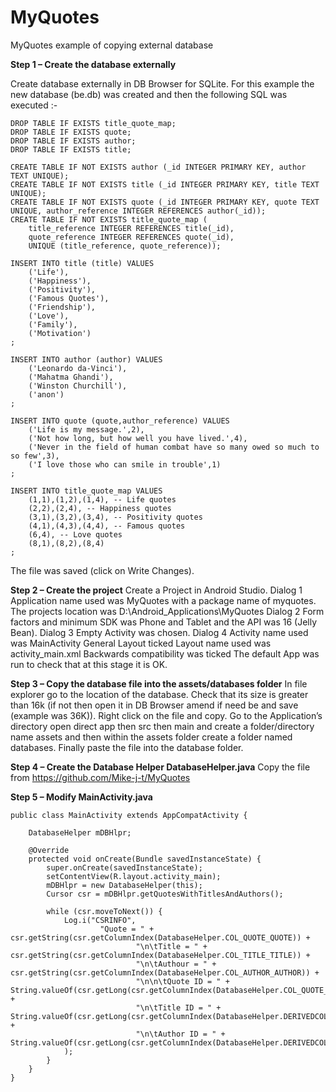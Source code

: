 # MyQuotes
MyQuotes example of copying external database


**Step 1 – Create the database externally**

Create database externally in DB Browser for SQLite. For this example the new database (be.db) was created and then the following SQL was executed :-

    DROP TABLE IF EXISTS title_quote_map;
    DROP TABLE IF EXISTS quote;
    DROP TABLE IF EXISTS author;
    DROP TABLE IF EXISTS title;

    CREATE TABLE IF NOT EXISTS author (_id INTEGER PRIMARY KEY, author TEXT UNIQUE);
    CREATE TABLE IF NOT EXISTS title (_id INTEGER PRIMARY KEY, title TEXT UNIQUE);
    CREATE TABLE IF NOT EXISTS quote (_id INTEGER PRIMARY KEY, quote TEXT UNIQUE, author_reference INTEGER REFERENCES author(_id));
    CREATE TABLE IF NOT EXISTS title_quote_map (
        title_reference INTEGER REFERENCES title(_id), 
        quote_reference INTEGER REFERENCES quote(_id), 
        UNIQUE (title_reference, quote_reference));

    INSERT INTO title (title) VALUES 
        ('Life'),
        ('Happiness'),
        ('Positivity'),
        ('Famous Quotes'),
        ('Friendship'),
        ('Love'),
        ('Family'),
        ('Motivation')
    ;

    INSERT INTO author (author) VALUES
        ('Leonardo da-Vinci'),
        ('Mahatma Ghandi'),
        ('Winston Churchill'),
        ('anon')
    ;

    INSERT INTO quote (quote,author_reference) VALUES
        ('Life is my message.',2),
        ('Not how long, but how well you have lived.',4),
        ('Never in the field of human combat have so many owed so much to so few',3),
        ('I love those who can smile in trouble',1)
    ;

    INSERT INTO title_quote_map VALUES
        (1,1),(1,2),(1,4), -- Life quotes
        (2,2),(2,4), -- Happiness quotes
        (3,1),(3,2),(3,4), -- Positivity quotes
        (4,1),(4,3),(4,4), -- Famous quotes
        (6,4), -- Love quotes
        (8,1),(8,2),(8,4)
    ;

The file was saved (click on Write Changes).

**Step 2 – Create the project**
Create a Project in Android Studio.
Dialog 1
Application name used was  MyQuotes with a package name of myquotes. 
The projects location was D:\Android_Applications\MyQuotes 
Dialog 2
Form factors and minimum SDK was Phone and Tablet and the API was 16 (Jelly Bean).
Dialog 3
Empty Activity was chosen.
Dialog 4
Activity name used was MainActivity
General Layout ticked
Layout name used was activity_main.xml
Backwards compatibility was ticked
The default App was run to check that at this stage it is OK.

**Step 3 – Copy the database file into the assets/databases folder**
In file explorer go to the location of the database.
Check that its size is greater than 16k (if not then open it in DB Browser amend if need be and save (example was 36K)).
Right click on the file and copy.
Go to the Application’s directory open direct app then src then main and create a folder/directory name assets and then within the assets folder create a folder named databases. Finally paste the file into the database folder.

**Step 4 – Create the Database Helper DatabaseHelper.java**
Copy the file from https://github.com/Mike-j-t/MyQuotes

**Step 5 – Modify MainActivity.java**

    public class MainActivity extends AppCompatActivity {

        DatabaseHelper mDBHlpr;

        @Override
        protected void onCreate(Bundle savedInstanceState) {
            super.onCreate(savedInstanceState);
            setContentView(R.layout.activity_main);
            mDBHlpr = new DatabaseHelper(this);
            Cursor csr = mDBHlpr.getQuotesWithTitlesAndAuthors();

            while (csr.moveToNext()) {
                Log.i("CSRINFO",
                        "Quote = " + csr.getString(csr.getColumnIndex(DatabaseHelper.COL_QUOTE_QUOTE)) +
                                "\n\tTitle = " + csr.getString(csr.getColumnIndex(DatabaseHelper.COL_TITLE_TITLE)) +
                                "\n\tAuthour = " + csr.getString(csr.getColumnIndex(DatabaseHelper.COL_AUTHOR_AUTHOR)) +
                                "\n\n\tQuote ID = " + String.valueOf(csr.getLong(csr.getColumnIndex(DatabaseHelper.COL_QUOTE_ID))) +
                                "\n\tTitle ID = " + String.valueOf(csr.getLong(csr.getColumnIndex(DatabaseHelper.DERIVEDCOL_TITLEID))) +
                                "\n\tAuthor ID = " + String.valueOf(csr.getLong(csr.getColumnIndex(DatabaseHelper.DERIVEDCOL_AUTHORID)))
                );
            }
        }
    }
